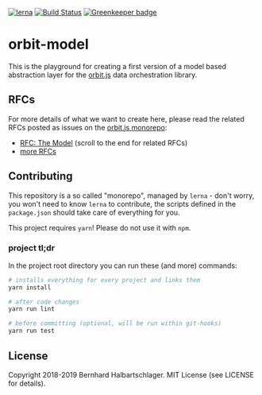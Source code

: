 [![lerna](https://img.shields.io/badge/maintained%20with-lerna-cc00ff.svg)](https://lerna.js.org/)
[![Build Status](https://travis-ci.com/orbit-model/main.svg?branch=develop)](https://travis-ci.com/orbit-model/main) [![Greenkeeper badge](https://badges.greenkeeper.io/orbit-model/main.svg)](https://greenkeeper.io/)

# orbit-model

This is the playground for creating a first version of a model based abstraction layer for the [orbit.js](http://orbitjs.com) data orchestration library.

## RFCs

For more details of what we want to create here, please read the related RFCs posted as issues 
on the [orbit.js monorepo](https://github.com/orbitjs/orbit):


- [RFC: The Model](https://github.com/orbitjs/orbit/issues/529) (scroll to the end for related RFCs)
- [more RFCs](https://github.com/orbitjs/orbit/issues?utf8=✓&q=is%3Aissue+label%3ARFC+model+layer)

## Contributing

This repository is a so called "monorepo", managed by `lerna` - don't worry, you won't need to know `lerna` to contribute, the scripts defined in the `package.json` should take care of everything for you.

This project requires `yarn`! Please do not use it with `npm`.

### project tl;dr

In the project root directory you can run these (and more) commands:

```bash
# installs everything for every project and links them
yarn install

# after code changes
yarn run lint

# before committing (optional, will be run within git-hooks)
yarn run test
```


## License

Copyright 2018-2019 Bernhard Halbartschlager. MIT License (see LICENSE for details).
